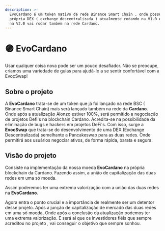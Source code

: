 ```yaml
---
description: >-
  EvoCardano é um token nativo da rede Binance Smart Chain , onde possui sua
  própria DEX ( exchange descentralizada ) atualmente rodando na V1.0 em breve 
  na V2.0 vai rodar também na rede Cardano.
---
```


# 🟣 EvoCardano

Usar qualquer coisa nova pode ser um pouco desafiador. Não se preocupe, criamos uma variedade de guias para ajudá-lo a se sentir confortável com a EvocSwap!

## Sobre o projeto

A **EvoCardano**  trata-se de um token que já foi lançado na rede BSC ( Binance Smart Chain) mais será lançado também na rede da **Cardano**. Onde após a atualização Alonzo estiver 100%, será permitido a negociação de projetos Defi's na blockchain Cardano. Acredita-se na possibilidade da eliminação de bugs e hackers em projetos DeFi's. Com isso, surge a **EvocSwap** que trata-se do desenvolvimento de uma DEX (Exchange Descentralizada) semelhante a Pancakeswap para as duas redes. Onde permitirá aos usuários negociar ativos,  de forma rápida, barata e segura.

## Visão do projeto

Consiste na implementação da nossa moeda **EvoCardano** na própria blockchain da Cardano. Fazendo assim,  a união de capitalização das duas redes em uma só moeda.&#x20;

Assim poderemos ter uma extrema valorização com a união das duas redes na **EvoCardano**.&#x20;

Agora entra o ponto crucial e a importância de realmente ser um detentor desse projeto. Após a junção de capitalização de mercado das duas redes em uma só moeda. Onde após a conclusão da atualização podemos ter uma extrema valorização. E será ai que os investidores fiéis que sempre acreditou no projeto , vai conseguir o objetivo que sempre sonhou.



